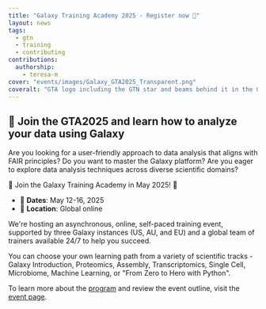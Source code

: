 ```yaml
---
title: "Galaxy Training Academy 2025 - Register now 🎉"
layout: news
tags:
  - gtn
  - training
  - contributing
contributions:
  authorship:
    - teresa-m
cover: "events/images/Galaxy_GTA2025_Transparent.png"
coveralt: "GTA logo including the GTN star and beams behind it in the GTN colors. Additionally the Text: Galaxy Training Academy and GALAXY TRAINING NETWORK and the Galaxy logo." 
---
```


## 🌠 Join the GTA2025 and learn how to analyze your data using Galaxy

Are you looking for a user-friendly approach to data analysis that aligns with FAIR principles? Do you want to master the Galaxy platform? Are you eager to explore data analysis techniques across diverse scientific domains?

🎉 Join the Galaxy Training Academy in May 2025! 🎉

- 📆 **Dates**:  May 12-16, 2025
- 📍 **Location**:  Global online

We're hosting an asynchronous, online, self-paced training event, supported by three Galaxy instances (US, AU, and EU) and a global team of trainers available 24/7 to help you succeed.

You can choose your own learning path from a variety of scientific tracks - Galaxy Introduction, Proteomics, Assembly, Transcriptomics, Single Cell, Microbiome, Machine Learning, or "From Zero to Hero with Python".

To learn more about the [program](https://training.galaxyproject.org/training-material/events/2025-05-12-galaxy-academy-2025.html#monday-introduction) and review the event outline, visit the [event page](https://training.galaxyproject.org/training-material/events/2025-05-12-galaxy-academy-2025.html).







